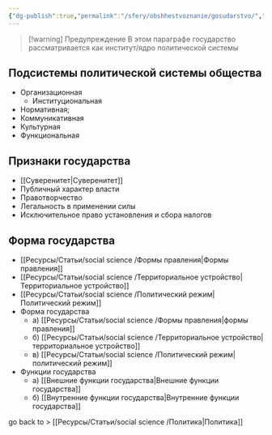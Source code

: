 ```yaml
---
{"dg-publish":true,"permalink":"/sfery/obshhestvoznanie/gosudarstvo/","tags":["Обществознание"]}
---
```


> [!warning] Предупреждение
> В этом параграфе государство рассматривается как институт/ядро политической системы
## Подсистемы политической системы общества 
 - Организационная
	 - Институциональная
- Нормативная; 
- Коммуникативная
- Культурная
- Функциональная 
## Признаки государства
- [[Суверенитет\|Суверенитет]]  
- Публичный характер власти 
- Правотворчество 
- Легальность в применении силы 
- Исключительное право установления и сбора налогов
## Форма государства 
- [[Ресурсы/Статьи/social science /Формы правления\|Формы правления]]
- [[Ресурсы/Статьи/social science /Территориальное устройство\|Территориальное устройство]]
- [[Ресурсы/Статьи/social science /Политический режим\|Политический режим]]
 - Форма государства 
	 - а) [[Ресурсы/Статьи/social science /Формы правления\|формы правления]] 
	 - б) [[Ресурсы/Статьи/social science /Территориальное устройство\|территориальное устройство]]
	 - в) [[Ресурсы/Статьи/social science /Политический режим\|политический режим]] 
 - Функции государства 
	 - а) [[Внешние функции государства\|Внешние функции государства]] 
	 - б) [[Внутренние функции государства\|Внутренние функции государства]] 

go back to > [[Ресурсы/Статьи/social science /Политика\|Политика]]